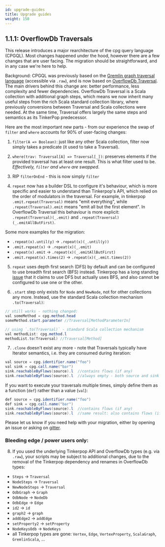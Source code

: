 ```yaml
---
id: upgrade-guides
title: Upgrade guides
weight: 150
---
```



## 1.1.1: OverflowDb Traversals
This release introduces a major rearchitecture of the cpg query language (CPGQL). Most changes happened under the hood, however there are a few changes that are user facing. The migration should be straightforward, and in any case we're here to help.

Background: CPGQL was previously based on the [Gremlin graph traversal language](https://tinkerpop.apache.org/gremlin.html) (accessible via `.raw`), and is now based on [OverflowDb Traversal](https://github.com/ShiftLeftSecurity/overflowdb/blob/master/traversal/src/main/scala/overflowdb/traversal/Traversal.scala). The main drivers behind this change are: better performance, less complexity and fewer dependencies. OverflowDb Traversal is a Scala collection with additional graph steps, which means we now inherit many useful steps from the rich Scala standard collection library, where previously conversions between Traversal and Scala collections were needed.
At the same time, Traversal offers largely the same steps and semantics as its TinkerPop predecessor. 

Here are the most important new parts - from our experience the swap of `filter` and `where` accounts for 90% of user-facing changes:

1. `filter(A => Boolean)`: just like any other Scala collection, filter now simply takes a predicate (it used to take a Traversal). 

2. `where(trav: Traversal[A] => Traversal[_])`: preserves elements if the provided traversal has at least one result. This is what filter used to be.
*Effectively, `filter` and `where` are swapped*. 

3. RIP `filterOnEnd` - this is now simply `filter`

4. `repeat` now has a builder DSL to configure it's behaviour, which is more specific and easier to understand than Tinkerpop's API, which relied on the order of modulators in the traversal. 
For example, in tinkerpop `.emit.repeat(Traversal)` means "emit everything", while `.repeat(Traversal).emit` means "emit all but the first element". 
In OverflowDb Traversal this behaviour is more explicit: `.repeat(Traversal)(_.emit)` and `.repeat(Traversal)(_.emitAllButFirst)`.

Some more examples for the migration: 
* `.repeat(x).until(y)` -> `.repeat(x)(_.until(y))`
* `.emit.repeat(x)` -> `.repeat(x)(_.emit)`
* `.repeat(x).emit` -> `.repeat(x)(_.emitAllButFirst)`
* `.emit.repeat(x).times(2)` -> `.repeat(x)(_.emit.times(2))`

5. `repeat` uses depth first search (DFS) by default and can be configured to use breadth first search (BFS) instead. 
Tinkerpop has a long standing [issue](https://github.com/apache/tinkerpop/pull/838) that it claims to use DFS but actually uses BFS, and also cannot be configured to use one or the other. 

6. `.start` step only exists for `Node` and `NewNode`, not for other collections any more. Instead, use the standard Scala collection mechanism `.to(Traversal)`:

```java
// still works - nothing changed:
val someMethod = cpg.method.head
someMethod.start.parameter //Traversal[MethodParameterIn]

// using `.to(Traversal)` - standard Scala collection mechanism
val methodList: cpg.method.l
methodList.to(Traversal) //Traversal[Method]
```

7. `.clone` doesn't exist any more - note that Traversals typically have Iterator semantics, i.e. they are consumed during iteration:

```java
val source = cpg.identifier.name("foo")
val sink = cpg.call.name("bar")
sink.reachableByFlows(source).l  //contains flows (if any)
sink.reachableByFlows(source).l  //always empty - both source and sink Traversals have been consumed!
```

If you want to execute your traversals multiple times, simply define them as a function (`def`) rather than a value (`val`):

```java
def source = cpg.identifier.name("foo")
def sink = cpg.call.name("bar")
sink.reachableByFlows(source).l  //contains flows (if any)
sink.reachableByFlows(source).l  //same result: also contains flows (if any)
```

Please let us know if you need help with your migration, either by opening an issue or asking on [gitter](https://gitter.im/joern-code-analyzer/community).

### Bleeding edge / power users only:

8) If you used the underlying Tinkerpop API and OverflowDb types (e.g. via `.raw`), your scripts may be subject to additional changes, due to the removal of the Tinkerpop dependency and renames in OverflowDb types:
* `Steps` -> `Traversal`
* `NodeSteps` -> `Traversal`
* `NewNodeSteps` -> `Traversal`
* `OdbGraph` -> `Graph`
* `OdbNode` -> `NodeDb`
* `OdbEdge` -> `Edge`
* `id2` -> `id`
* `graph2` -> `graph`
* `addEdge2` -> `addEdge`
* `setProperty2` -> `setProperty`
* `NodeKeysOdb` -> `NodeKeys`
* all Tinkerpop types are gone: `Vertex`, `Edge`, `VertexProperty`, `ScalaGraph`, `GremlinScala`, ...
